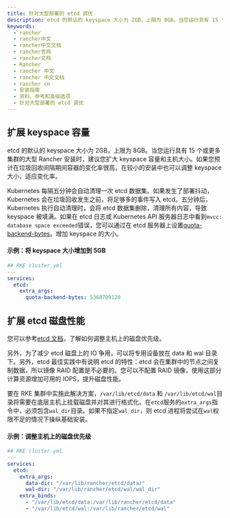 ```yaml
---
title: 针对大型部署的 etcd 调优
description: etcd 的默认的 keyspace 大小为 2GB，上限为 8GB。当您运行具有 15 个或更多集群的大型 Rancher 安装时，建议您扩大 keyspace 容量和主机大小。如果您预计在垃圾回收间隔期间容器的变化率很高，在较小的安装中也可以调整 keyspace 大小，适应变化率。Kubernetes 每隔五分钟会自动清理一次 etcd 数据集。如果发生了部署抖动，Kubernetes 会在垃圾回收发生之前，将足够多的事件写入 etcd。五分钟后，Kubernetes 执行自动清理时，会将 etcd 数据集删除，清理所有内容，导致 keyspace 被填满。
keywords:
  - rancher
  - rancher中文
  - rancher中文文档
  - rancher官网
  - rancher文档
  - Rancher
  - rancher 中文
  - rancher 中文文档
  - rancher cn
  - 安装指南
  - 资料、参考和高级选项
  - 针对大型部署的 etcd 调优
---
```


## 扩展 keyspace 容量

etcd 的默认的 keyspace 大小为 2GB，上限为 8GB。当您运行具有 15 个或更多集群的大型 Rancher 安装时，建议您扩大 keyspace 容量和主机大小。如果您预计在垃圾回收间隔期间容器的变化率很高，在较小的安装中也可以调整 keyspace 大小，适应变化率。

Kubernetes 每隔五分钟会自动清理一次 etcd 数据集。如果发生了部署抖动，Kubernetes 会在垃圾回收发生之前，将足够多的事件写入 etcd。五分钟后，Kubernetes 执行自动清理时，会将 etcd 数据集删除，清理所有内容，导致 keyspace 被填满。如果在 etcd 日志或 Kubernetes API 服务器日志中看到`mvcc: database space exceeded`错误，您可以通过在 etcd 服务器上设置[quota-backend-bytes](https://etcd.io/docs/v3.4.0/op-guide/maintenance/#space-quota)。增加 keyspace 的大小。

#### 示例：将 keyspace 大小增加到 5GB

```yaml
## RKE cluster.yml
---
services:
  etcd:
    extra_args:
      quota-backend-bytes: 5368709120
```

## 扩展 etcd 磁盘性能

您可以参考[etcd 文档](https://etcd.io/docs/v3.4.0/tuning/#disk)，了解如何调整主机上的磁盘优先级。

另外，为了减少 etcd 磁盘上的 IO 争用，可以将专用设备放在 data 和 wal 目录下。另外，etcd 最佳实践中有说明 etcd 的特性：etcd 会在集群中的节点之间复制数据，所以镜像 RAID 配置是不必要的。您可以不配置 RAID 镜像，使用这部分计算资源增加可用的 IOPS，提升磁盘性能。

要在 RKE 集群中实施此解决方案，`/var/lib/etcd/data` 和 `/var/lib/etcd/wal`目录将需要在底层主机上挂载磁盘并对其进行格式化。在`etcd`服务的`extra_args`指令中，必须包含`wal_dir`目录。如果不指定`wal_dir`，则 etcd 进程将尝试在`wal`权限不足的情况下操纵基础安装。

#### 示例：调整主机上的磁盘优先级

```yaml
## RKE cluster.yml
---
services:
  etcd:
    extra_args:
      data-dir: "/var/lib/rancher/etcd/data/"
      wal-dir: "/var/lib/rancher/etcd/wal/wal_dir"
    extra_binds:
      - "/var/lib/etcd/data:/var/lib/rancher/etcd/data"
      - "/var/lib/etcd/wal:/var/lib/rancher/etcd/wal"
```
